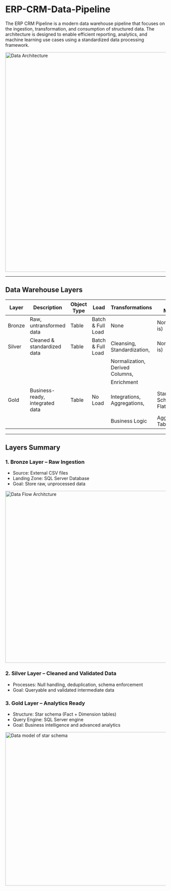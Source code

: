 # ERP-CRM-Data-Pipeline
The ERP CRM Pipeline is a modern data warehouse pipeline that focuses on the ingestion, transformation, and consumption of structured data. The architecture is designed to enable efficient reporting, analytics, and machine learning use cases using a standardized data processing framework.

<img width="901" height="691" alt="Data Architecture" src="https://github.com/user-attachments/assets/84cf43f9-74e9-4ec4-a87c-a537cb1af5fe" />

---

## Data Warehouse Layers
| Layer  | Description                     | Object Type | Load              | Transformations                 | Data Model         |
| ------ | ------------------------------- | ----------- | ----------------- | ------------------------------- | ------------------ |
| Bronze | Raw, untransformed data         | Table       | Batch & Full Load | None                            | None (as-is)       |
| Silver | Cleaned & standardized data     | Table       | Batch & Full Load | Cleansing, Standardization,     | None (as-is)       |
|        |                                 |             |                   | Normalization, Derived Columns, |                    |
|        |                                 |             |                   | Enrichment                      |                    |
| Gold   | Business-ready, integrated data | Table       | No Load           | Integrations, Aggregations,     | Star Schema, Flat, |
|        |                                 |             |                   | Business Logic                  | Aggregated Table   |

---

## Layers Summary
### 1. Bronze Layer – Raw Ingestion
- Source: External CSV files
- Landing Zone: SQL Server Database
- Goal: Store raw, unprocessed data

<img width="821" height="541" alt="Data Flow Architcture" src="https://github.com/user-attachments/assets/40be832d-181d-42d5-8f87-92fcc19357b8" />

### 2. Silver Layer – Cleaned and Validated Data
- Processes: Null handling, deduplication, schema enforcement
- Goal: Queryable and validated intermediate data

### 3. Gold Layer – Analytics Ready
- Structure: Star schema (Fact + Dimension tables)
- Query Engine:  SQL Server engine
- Goal: Business intelligence and advanced analytics

<img width="871" height="483" alt="Data model of star schema" src="https://github.com/user-attachments/assets/c5210e3d-0829-4b29-a72e-84368079ab51" />
